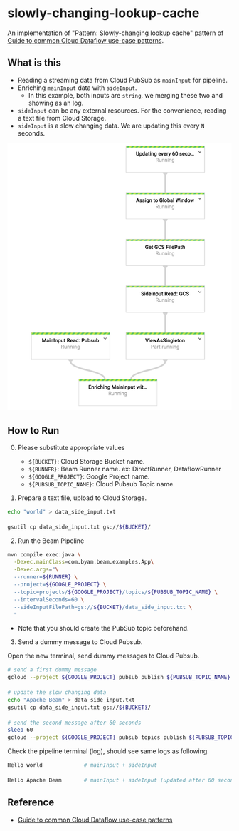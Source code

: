 # slowly-changing-lookup-cache
An implementation of "Pattern: Slowly-changing lookup cache" pattern of [Guide to common Cloud Dataflow use-case patterns](https://cloud.google.com/blog/big-data/2017/06/guide-to-common-cloud-dataflow-use-case-patterns-part-1).

## What is this

* Reading a streaming data from Cloud PubSub as `mainInput` for pipeline. 
* Enriching `mainInput` data with `sideInput`.
    - In this example, both inputs are `string`, we merging these two and showing as an log.
* `sideInput` can be any external resources. For the convenience, reading a text file from Cloud Storage.
* `sideInput` is a slow changing data. We are updating this every `N` seconds. 

<img src="console.png" width="600">

## How to Run

0. Please substitute appropriate values
    - `${BUCKET}`: Cloud Storage Bucket name.
    - `${RUNNER}`: Beam Runner name. ex: DirectRunner, DataflowRunner
    - `${GOOGLE_PROJECT}`: Google Project name.
    - `${PUBSUB_TOPIC_NAME}`: Cloud Pubsub Topic name.
    
1. Prepare a text file, upload to Cloud Storage.
```bash
echo "world" > data_side_input.txt

gsutil cp data_side_input.txt gs://${BUCKET}/
```

2. Run the Beam Pipeline
```bash
mvn compile exec:java \
  -Dexec.mainClass=com.byam.beam.examples.App\
  -Dexec.args="\
  --runner=${RUNNER} \
  --project=${GOOGLE_PROJECT} \
  --topic=projects/${GOOGLE_PROJECT}/topics/${PUBSUB_TOPIC_NAME} \
  --intervalSeconds=60 \
  --sideInputFilePath=gs://${BUCKET}/data_side_input.txt \
  "
```

* Note that you should create the PubSub topic beforehand.

3. Send a dummy message to Cloud Pubsub. 

Open the new terminal, send dummy messages to Cloud Pubsub. 
```bash
# send a first dummy message
gcloud --project ${GOOGLE_PROJECT} pubsub publish ${PUBSUB_TOPIC_NAME} --message 'Hello'

# update the slow changing data
echo "Apache Beam" > data_side_input.txt
gsutil cp data_side_input.txt gs://${BUCKET}/

# send the second message after 60 seconds
sleep 60
gcloud --project ${GOOGLE_PROJECT} pubsub topics publish ${PUBSUB_TOPIC_NAME} --message 'Hello'
```

Check the pipeline terminal (log), should see same logs as following.
```bash
Hello world             # mainInput + sideInput

Hello Apache Beam       # mainInput + sideInput (updated after 60 seconds) 
```

## Reference
* [Guide to common Cloud Dataflow use-case patterns](https://cloud.google.com/blog/big-data/2017/06/guide-to-common-cloud-dataflow-use-case-patterns-part-1)
